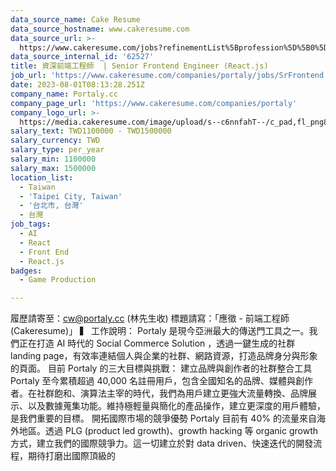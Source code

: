 ```yaml
---
data_source_name: Cake Resume
data_source_hostname: www.cakeresume.com
data_source_url: >-
  https://www.cakeresume.com/jobs?refinementList%5Bprofession%5D%5B0%5D=game-production&range%5Bsalary_range%5D%5Bmin%5D=100000
data_source_internal_id: '62527'
title: 資深前端工程師  | Senior Frontend Engineer (React.js)
job_url: 'https://www.cakeresume.com/companies/portaly/jobs/SrFrontend'
date: 2023-08-01T08:13:28.251Z
company_name: Portaly.cc
company_page_url: 'https://www.cakeresume.com/companies/portaly'
company_logo_url: >-
  https://media.cakeresume.com/image/upload/s--c6nnfahT--/c_pad,fl_png8,h_200,w_200/v1690017563/xlzdjh17z3l6miknndg4.png
salary_text: TWD1100000 - TWD1500000
salary_currency: TWD
salary_type: per_year
salary_min: 1100000
salary_max: 1500000
location_list:
  - Taiwan
  - 'Taipei City, Taiwan'
  - '台北市, 台灣'
  - 台灣
job_tags:
  - AI
  - React
  - Front End
  - React.js
badges:
  - Game Production

---
```


履歷請寄至：cw@portaly.cc (林先生收) 標題請寫：「應徵 - 前端工程師 (Cakeresume)」 ▍ 工作說明： Portaly 是現今亞洲最大的傳送門工具之一。我們正在打造 AI 時代的 Social Commerce Solution ，透過一鍵生成的社群 landing page，有效率連結個人與企業的社群、網路資源，打造品牌身分與形象的頁面。 目前 Portaly 的三大目標與挑戰： 建立品牌與創作者的社群整合工具 Portaly 至今累積超過 40,000 名註冊用戶，包含全國知名的品牌、媒體與創作者。在社群飽和、演算法主宰的時代，我們為用戶建立更強大流量轉換、品牌展示、以及數據蒐集功能。維持極輕量與簡化的產品操作，建立更深度的用戶體驗，是我們重要的目標。 開拓國際市場的競爭優勢 Portaly 目前有 40% 的流量來自海外地區。透過 PLG (product led growth)、growth hacking 等 organic growth 方式，建立我們的國際競爭力。這一切建立於對 data driven、快速迭代的開發流程，期待打磨出國際頂級的 